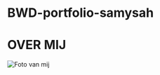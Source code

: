 # BWD-portfolio-samysah
<!DOCTYPE html>
<html lang="en">
<head>
	<meta charset="utf-8">
</head>
<body>
	<h1>OVER MIJ</h1>
	<img scr="https://user-images.githubusercontent.com/55875247/66201841-8f9d8180-e6a4-11e9-8166-34cfce20c650.jpg
	" alt="Foto van mij">
  
